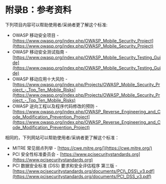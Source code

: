 # 附录B：参考资料

下列项目内容可以帮助使用者/采纳者更了解这个标准:

- OWASP 移动安全项目 - [https://www.owasp.org/index.php/OWASP_Mobile_Security_Project](https://www.owasp.org/index.php/OWASP_Mobile_Security_Project)
- OWASP 移动安全测试指南 - [https://www.owasp.org/index.php/OWASP_Mobile_Security_Testing_Guide](https://www.owasp.org/index.php/OWASP_Mobile_Security_Testing_Guide)
- OWASP 移动应用十大风险 - [https://www.owasp.org/index.php/Projects/OWASP_Mobile_Security_Project_-_Top_Ten_Mobile_Risks](https://www.owasp.org/index.php/Projects/OWASP_Mobile_Security_Project_-_Top_Ten_Mobile_Risks)
- OWASP 逆向工程以及程序代码修改的预防 - [https://www.owasp.org/index.php/OWASP_Reverse_Engineering_and_Code_Modification_Prevention_Project](https://www.owasp.org/index.php/OWASP_Reverse_Engineering_and_Code_Modification_Prevention_Project)

相同的，下列网站可以帮助使用者/采纳者更了解这个标准：

- MITRE 常见弱点列举 - [https://cwe.mitre.org/](https://cwe.mitre.org/)
- PCI 安全性标准委员会 - [https://www.pcisecuritystandards.org](https://www.pcisecuritystandards.org)
- PCI 数据安全标准 (DSS) 要求和安全评估程序 第三版 - [https://www.pcisecuritystandards.org/documents/PCI\_DSS\_v3.pdf](https://www.pcisecuritystandards.org/documents/PCI_DSS_v3.pdf)
